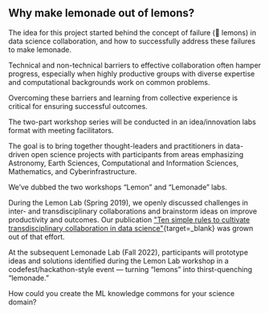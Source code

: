## Why make lemonade out of lemons?

The idea for this project started behind the concept of failure (:lemon: lemons) in data science collaboration, and how to successfully address these failures to make lemonade.

Technical and non-technical barriers to effective collaboration often hamper progress, especially when highly productive groups with diverse expertise and computational backgrounds work on common problems. 

Overcoming these barriers and learning from collective experience is critical for ensuring successful outcomes.

The two-part workshop series will be conducted in an idea/innovation labs format with meeting facilitators. 

The goal is to bring together thought-leaders and practitioners in data-driven open science projects with participants from areas emphasizing Astronomy, Earth Sciences, Computational and Information Sciences, Mathematics, and Cyberinfrastructure.

We’ve dubbed the two workshops “Lemon” and “Lemonade” labs. 

During the Lemon Lab (Spring 2019), we openly discussed challenges in inter- and transdisciplinary collaborations and brainstorm ideas on improve productivity and outcomes. Our publication ["Ten simple rules to cultivate transdisciplinary collaboration in data science"](https://doi.org/10.1371/journal.pcbi.1008879){target=_blank} was grown out of that effort. 

At the subsequent Lemonade Lab (Fall 2022), participants will prototype ideas and solutions identified during the Lemon Lab workshop in a codefest/hackathon-style event — turning “lemons” into thirst-quenching “lemonade.”

How could you create the ML knowledge commons for your science domain?
